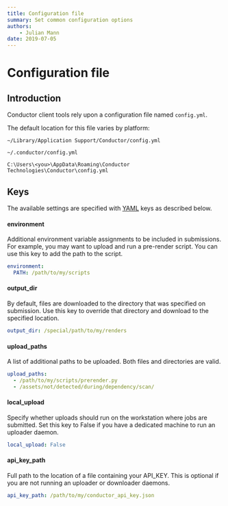 ```yaml
---
title: Configuration file
summary: Set common configuration options 
authors:
    - Julian Mann
date: 2019-07-05
---
```


# Configuration file

## Introduction

Conductor client tools rely upon a configuration file named `config.yml`.

The default location for this file varies by platform:


``` fct_label="Mac"
~/Library/Application Support/Conductor/config.yml

```

``` fct_label="Linux" 
~/.conductor/config.yml
```

``` fct_label="Windows"
C:\Users\<you>\AppData\Roaming\Conductor Technologies\Conductor\config.yml
```


## Keys

The available settings are specified with [YAML](https://docs.ansible.com/ansible/latest/reference_appendices/YAMLSyntax.html) keys as described below.

#### environment

Additional environment variable assignments to be included in submissions. For example, you may want to upload and run a pre-render script. You can use this key to add the path to the script.

``` yaml
environment:
  PATH: /path/to/my/scripts 
```


#### output_dir

By default, files are downloaded to the directory that was specified on submission. Use this key to override that directory and download to the specified location. 

``` yaml
output_dir: /special/path/to/my/renders 
```

#### upload_paths

A list of additional paths to be uploaded. Both files and directories are valid. 

``` yaml
upload_paths: 
  - /path/to/my/scripts/prerender.py
  - /assets/not/detected/during/dependency/scan/
```

#### local_upload

Specify whether uploads should run on the workstation where jobs are submitted. Set this key to False if you have a dedicated machine to run an uploader daemon. 

``` yaml
local_upload: False 
```

#### api_key_path

Full path to the location of a file containing your API_KEY. This is optional if you are not running an uploader or downloader daemons. 

``` yaml
api_key_path: /path/to/my/conductor_api_key.json
```

